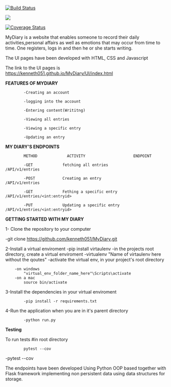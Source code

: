 [![Build Status](https://travis-ci.org/kenneth051/MyDiary.svg?branch=develop)](https://travis-ci.org/kenneth051/MyDiary)

<a href="https://codeclimate.com/github/kenneth051/MyDiary/maintainability"><img src="https://api.codeclimate.com/v1/badges/9d29aad9c943fed7228d/maintainability" /></a>

[![Coverage Status](https://coveralls.io/repos/github/kenneth051/MyDiary/badge.svg?branch=develop)](https://coveralls.io/github/kenneth051/MyDiary?branch=develop)



MyDiary
is a website that enables someone to record their daily activities,personal affairs as well as emotions that may occur from time to time. One registers, logs in and then he or she starts writing.

 The UI pages have been developed with HTML, CSS and Javascript
	
 The link to the UI pages is https://kenneth051.github.io/MyDiary/UI/index.html
	

 **FEATURES OF MYDIARY**
	
			-Creating an account

			-logging into the account

			-Entering content(Writitng)

			-Viewing all entries

			-Viewing a specific entry

			-Updating an entry


 **MY DIARY'S ENDPOINTS**
	
			METHOD             ACTIVITY                     ENDPOINT

			-GET             fetching all entries           /API/v1/entries

			-POST            Creating an entry              /API/v1/entries

			-GET             Fething a specific entry       /API/v1/entries/<int:entryid>

			-PUT             Updating a specific entry      /API/v1/entries/<int:entryid>




**GETTING STARTED WITH MY DIARY**

1- Clone the repository to your computer

-git clone https://github.com/kenneth051/MyDiary.git 
 
 2-Install a virtual enviroment
			-pip install virtaulenv
			-in the projects root directory, create a virtual enviroment
			-virtualenv "Name of virtaulenv here without the qoutes"
			-activate the virtual env, in your project's root directory

		-on windows
			"virtual_env_folder_name_here"\Scripts\activate
        -on a mac
            source bin/activate

3-Install the dependencies in your virtual enviroment

		    -pip install -r requirements.txt

4-Run the application when you are in it's parent directory

		    -python run.py

**Testing**

To run tests
#in root directory

            pytest --cov

-pytest --cov


 The endpoints have been developed Using Python OOP based together with Flask framework implementing non persistent data using data structures for storage.
 
